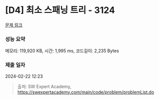 # [D4] 최소 스패닝 트리 - 3124 

[문제 링크](https://swexpertacademy.com/main/code/problem/problemDetail.do?contestProbId=AV_mSnmKUckDFAWb) 

### 성능 요약

메모리: 119,920 KB, 시간: 1,995 ms, 코드길이: 2,235 Bytes

### 제출 일자

2024-02-22 12:23



> 출처: SW Expert Academy, https://swexpertacademy.com/main/code/problem/problemList.do